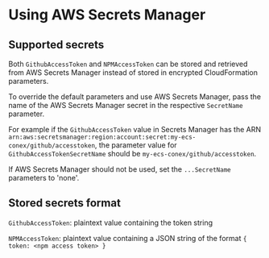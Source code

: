 # Using AWS Secrets Manager

## Supported secrets

Both `GithubAccessToken` and `NPMAccessToken` can be stored and retrieved from AWS Secrets Manager instead of stored in encrypted CloudFormation parameters.

To override the default parameters and use AWS Secrets Manager, pass the name of the AWS Secrets Manager secret in the respective `SecretName` parameter.

For example if the `GithubAccessToken` value in Secrets Manager has the ARN `arn:aws:secretsmanager:region:account:secret:my-ecs-conex/github/accesstoken`, the parameter value for `GithubAccessTokenSecretName` should be `my-ecs-conex/github/accesstoken`.

If AWS Secrets Manager should not be used, set the `...SecretName` parameters to 'none'.

## Stored secrets format

`GithubAccessToken`: plaintext value containing the token string

`NPMAccessToken`: plaintext value containing a JSON string of the format `{ token: <npm access token> }`
